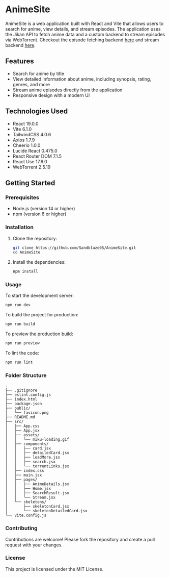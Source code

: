 # AnimeSite

AnimeSite is a web application built with React and Vite that allows users to search for anime, view details, and stream episodes. The application uses the Jikan API to fetch anime data and a custom backend to stream episodes via WebTorrent. Checkout the episode fetching backend <a href="https://github.com/Sandblaze05/AnimeBackend.git">here</a> and stream backend <a href="https://github.com/Sandblaze05/anime-stream-backend.git">here</a>.

## Features

- Search for anime by title
- View detailed information about anime, including synopsis, rating, genres, and more
- Stream anime episodes directly from the application
- Responsive design with a modern UI

## Technologies Used

- React 19.0.0
- Vite 6.1.0
- TailwindCSS 4.0.6
- Axios 1.7.9
- Cheerio 1.0.0
- Lucide React 0.475.0
- React Router DOM 7.1.5
- React Use 17.6.0
- WebTorrent 2.5.19

## Getting Started

### Prerequisites

- Node.js (version 14 or higher)
- npm (version 6 or higher)

### Installation

1. Clone the repository:
   ```sh
   git clone https://github.com/Sandblaze05/AnimeSite.git
   cd AnimeSite
   ```
2. Install the dependencies:
   ```sh
   npm install
   ```

### Usage

To start the development server:
```sh
npm run dev
```

To build the project for production:
```sh
npm run build
```

To preview the production build:
```sh
npm run preview
```

To lint the code:
```sh
npm run lint
```

### Folder Structure
```
.
├── .gitignore
├── eslint.config.js
├── index.html
├── package.json
├── public/
│   └── favicon.png
├── README.md
├── src/
│   ├── App.css
│   ├── App.jsx
│   ├── assets/
│   │   └── miku-loading.gif
│   ├── components/
│   │   ├── card.jsx
│   │   ├── detailedCard.jsx
│   │   ├── loadMore.jsx
│   │   ├── search.jsx
│   │   └── torrentLinks.jsx
│   ├── index.css
│   ├── main.jsx
│   ├── pages/
│   │   ├── AnimeDetails.jsx
│   │   ├── Home.jsx
│   │   ├── SearchResult.jsx
│   │   └── Stream.jsx
│   └── skeletons/
│       ├── skeletonCard.jsx
│       └── skeletonDetailedCard.jsx
└── vite.config.js
```

### Contributing

Contributions are welcome! Please fork the repository and create a pull request with your changes.

### License

This project is licensed under the MIT License.